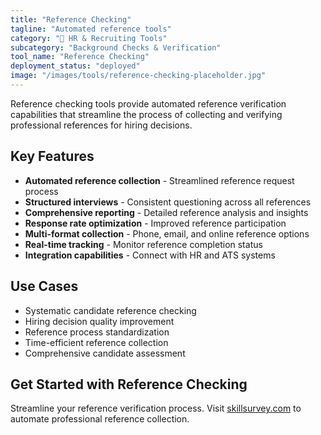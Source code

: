 ```yaml
---
title: "Reference Checking"
tagline: "Automated reference tools"
category: "👥 HR & Recruiting Tools"
subcategory: "Background Checks & Verification"
tool_name: "Reference Checking"
deployment_status: "deployed"
image: "/images/tools/reference-checking-placeholder.jpg"
---
```

Reference checking tools provide automated reference verification capabilities that streamline the process of collecting and verifying professional references for hiring decisions.

## Key Features

- **Automated reference collection** - Streamlined reference request process
- **Structured interviews** - Consistent questioning across all references
- **Comprehensive reporting** - Detailed reference analysis and insights
- **Response rate optimization** - Improved reference participation
- **Multi-format collection** - Phone, email, and online reference options
- **Real-time tracking** - Monitor reference completion status
- **Integration capabilities** - Connect with HR and ATS systems

## Use Cases

- Systematic candidate reference checking
- Hiring decision quality improvement
- Reference process standardization
- Time-efficient reference collection
- Comprehensive candidate assessment

## Get Started with Reference Checking

Streamline your reference verification process. Visit [skillsurvey.com](https://www.skillsurvey.com) to automate professional reference collection.
